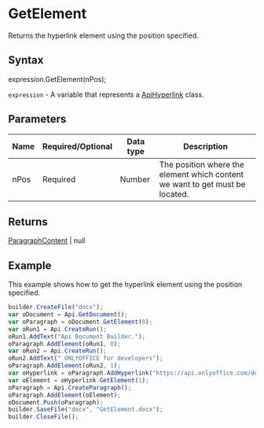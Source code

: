 # GetElement

Returns the hyperlink element using the position specified.

## Syntax

expression.GetElement(nPos);

`expression` - A variable that represents a [ApiHyperlink](../ApiHyperlink.md) class.

## Parameters

| **Name** | **Required/Optional** | **Data type** | **Description** |
| ------------- | ------------- | ------------- | ------------- |
| nPos | Required | Number | The position where the element which content we want to get must be located. |

## Returns

[ParagraphContent](../../../Enumerations/ParagraphContent.md) &#124; null

## Example

This example shows how to get the hyperlink element using the position specified.

```javascript
builder.CreateFile("docx");
var oDocument = Api.GetDocument();
var oParagraph = oDocument.GetElement(0);
var oRun1 = Api.CreateRun();
oRun1.AddText("Api Document Builder.");
oParagraph.AddElement(oRun1, 0);
var oRun2 = Api.CreateRun();
oRun2.AddText(" ONLYOFFICE for developers");
oParagraph.AddElement(oRun2, 1);
var oHyperlink = oParagraph.AddHyperlink("https://api.onlyoffice.com/docbuilder/basic");
var oElement = oHyperlink.GetElement(1);
oParagraph = Api.CreateParagraph();
oParagraph.AddElement(oElement);
oDocument.Push(oParagraph);
builder.SaveFile("docx", "GetElement.docx");
builder.CloseFile();
```